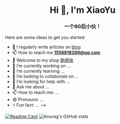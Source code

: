 <h1 align="center">Hi 👋, I'm XiaoYu</h1>
<h3 align="center">一个90后小伙！</h3>

Here are some ideas to get you started:
- 📝 I regularly write articles on [blog](https://halo.xyifx.cn/)
- 📫 How to reach me **1556818269@qq.com**
- 🏬 Welcome to my shop [跑得快](http://pdk.uvgg.com/)
- 🔭 I’m currently working on ...
- 🌱 I’m currently learning ...
- 👯 I’m looking to collaborate on ...
- 🤔 I’m looking for help with ...
- 💬 Ask me about ...
- 📫 How to reach me: ...
- 😄 Pronouns: ...
- ⚡ Fun fact: ...
-->

[![Readme Card](https://github-readme-stats.vercel.app/api/pin/?username=yj126&repo=github-readme-stats&theme=vue)](https://github.com/yj126/github-readme-stats)
![Anurag's GitHub stats](https://github-readme-stats.vercel.app/api?username=yj126&show_icons=true&theme=vue)







